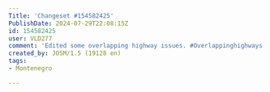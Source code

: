 ```yaml
---
Title: 'Changeset #154582425'
PublishDate: 2024-07-29T22:08:15Z
id: 154582425
user: VLD277
comment: 'Edited some overlapping highway issues. #Overlappinghighways #maproulette'
created_by: JOSM/1.5 (19128 en)
tags:
- Montenegro

---
```

